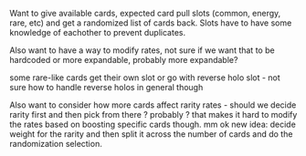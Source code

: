 Want to give available cards, expected card pull slots (common, energy, rare, etc) and get a randomized list of cards back.
Slots have to have some knowledge of eachother to prevent duplicates.

Also want to have a way to modify rates, not sure if we want that to be hardcoded or more expandable, probably more expandable? 

some rare-like cards get their own slot or go with reverse holo slot - not sure how to handle reverse holos in general though

Also want to consider how more cards affect rarity rates - should we decide rarity first and then pick from there ? probably ? that makes it hard to modify the rates based on boosting specific cards though. mm ok new idea: decide weight for the rarity and then split it across the number of cards and do the randomization selection. 